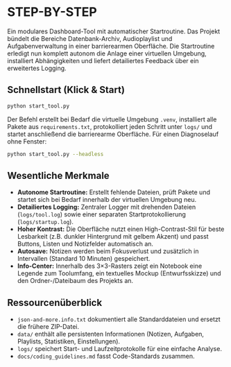 # STEP-BY-STEP

Ein modulares Dashboard-Tool mit automatischer Startroutine. Das Projekt bündelt
die Bereiche Datenbank-Archiv, Audioplaylist und Aufgabenverwaltung in einer
barrierearmen Oberfläche. Die Startroutine erledigt nun komplett autonom die
Anlage einer virtuellen Umgebung, installiert Abhängigkeiten und liefert
detailiertes Feedback über ein erweitertes Logging.

## Schnellstart (Klick & Start)

```bash
python start_tool.py
```

Der Befehl erstellt bei Bedarf die virtuelle Umgebung `.venv`, installiert alle
Pakete aus `requirements.txt`, protokolliert jeden Schritt unter `logs/` und
startet anschließend die barrierearme Oberfläche. Für einen Diagnoselauf ohne
Fenster:

```bash
python start_tool.py --headless
```

## Wesentliche Merkmale

- **Autonome Startroutine:** Erstellt fehlende Dateien, prüft Pakete und
  startet sich bei Bedarf innerhalb der virtuellen Umgebung neu.
- **Detailiertes Logging:** Zentraler Logger mit drehenden Dateien (`logs/tool.log`)
  sowie einer separaten Startprotokollierung (`logs/startup.log`).
- **Hoher Kontrast:** Die Oberfläche nutzt einen High-Contrast-Stil für beste
  Lesbarkeit (z.B. dunkler Hintergrund mit gelbem Akzent) und passt Buttons,
  Listen und Notizfelder automatisch an.
- **Autosave:** Notizen werden beim Fokusverlust und zusätzlich in Intervallen
  (Standard 10 Minuten) gespeichert.
- **Info-Center:** Innerhalb des 3×3-Rasters zeigt ein Notebook eine Legende zum
  Toolumfang, ein textuelles Mockup (Entwurfsskizze) und den Ordner-/Dateibaum
  des Projekts an.

## Ressourcenüberblick

- `json-and-more.info.txt` dokumentiert alle Standarddateien und ersetzt die
  frühere ZIP-Datei.
- `data/` enthält alle persistenten Informationen (Notizen, Aufgaben, Playlists,
  Statistiken, Einstellungen).
- `logs/` speichert Start- und Laufzeitprotokolle für eine einfache Analyse.
- `docs/coding_guidelines.md` fasst Code-Standards zusammen.
